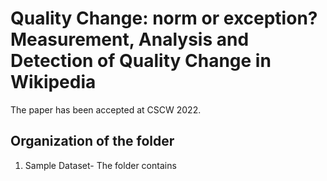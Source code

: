 # Quality Change: norm or exception? Measurement, Analysis and Detection of Quality Change in Wikipedia

The paper has been accepted at CSCW 2022.

## Organization of the folder

<sub><sup>
1. Sample Dataset- The folder contains 
  </sup></sub>
